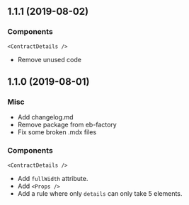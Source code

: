 ## 1.1.1 (2019-08-02)

### Components

`<ContractDetails />`

- Remove unused code

## 1.1.0 (2019-08-01)

### Misc

- Add changelog.md
- Remove package from eb-factory
- Fix some broken .mdx files

### Components

`<ContractDetails />`

- Add `fullWidth` attribute.
- Add `<Props />`
- Add a rule where only `details` can only take 5 elements.
